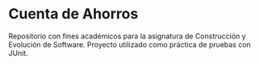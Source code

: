# Cuenta de Ahorros

Repositorio con fines académicos para la asignatura de Construcción y Evolución de Software. 
Proyecto utilizado como práctica de pruebas con JUnit. 
